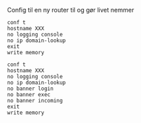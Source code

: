 Config til en ny router til og gør livet nemmer 

```
conf t
hostname XXX
no logging console
no ip domain-lookup
exit
write memory
```

```
conf t
hostname XXX
no logging console
no ip domain-lookup
no banner login 
no banner exec
no banner incoming 
exit
write memory
```
